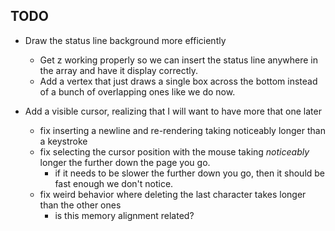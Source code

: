 ## TODO

* Draw the status line background more efficiently
  * Get z working properly so we can insert the status line anywhere in the array and have it display correctly.
  * Add a vertex that just draws a single box across the bottom instead of a bunch of overlapping ones like we do now.

* Add a visible cursor, realizing that I will want to have more that one later
  * fix inserting a newline and re-rendering taking noticeably longer than a keystroke
  * fix selecting the cursor position with the mouse taking *noticeably* longer the further down the page you go.
    * if it needs to be slower the further down you go, then it should be fast enough we don't notice.
  * fix weird behavior where deleting the last character takes longer than the other ones
      * is this memory alignment related?
